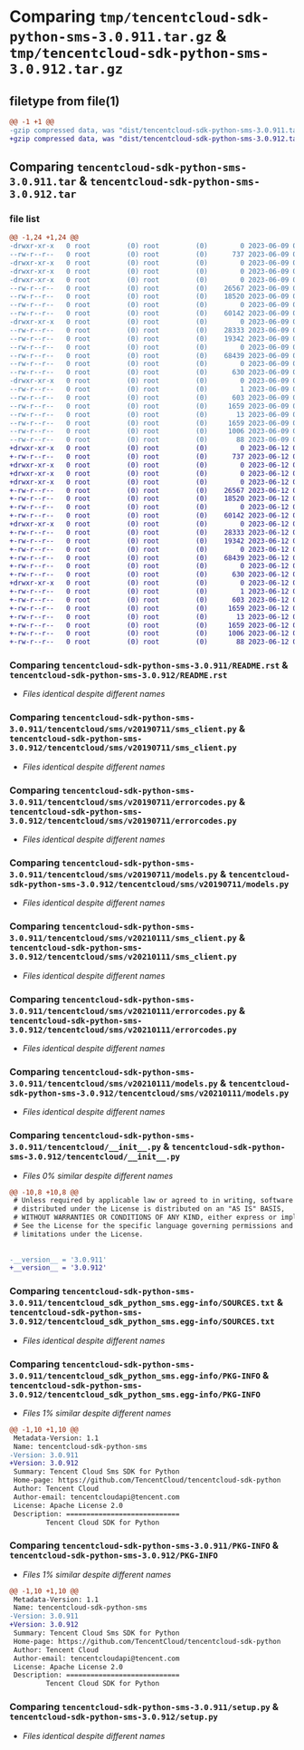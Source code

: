 # Comparing `tmp/tencentcloud-sdk-python-sms-3.0.911.tar.gz` & `tmp/tencentcloud-sdk-python-sms-3.0.912.tar.gz`

## filetype from file(1)

```diff
@@ -1 +1 @@
-gzip compressed data, was "dist/tencentcloud-sdk-python-sms-3.0.911.tar", last modified: Fri Jun  9 02:26:00 2023, max compression
+gzip compressed data, was "dist/tencentcloud-sdk-python-sms-3.0.912.tar", last modified: Mon Jun 12 03:10:46 2023, max compression
```

## Comparing `tencentcloud-sdk-python-sms-3.0.911.tar` & `tencentcloud-sdk-python-sms-3.0.912.tar`

### file list

```diff
@@ -1,24 +1,24 @@
-drwxr-xr-x   0 root         (0) root         (0)        0 2023-06-09 02:26:00.000000 tencentcloud-sdk-python-sms-3.0.911/
--rw-r--r--   0 root         (0) root         (0)      737 2023-06-09 02:26:00.000000 tencentcloud-sdk-python-sms-3.0.911/README.rst
-drwxr-xr-x   0 root         (0) root         (0)        0 2023-06-09 02:26:00.000000 tencentcloud-sdk-python-sms-3.0.911/tencentcloud/
-drwxr-xr-x   0 root         (0) root         (0)        0 2023-06-09 02:26:00.000000 tencentcloud-sdk-python-sms-3.0.911/tencentcloud/sms/
-drwxr-xr-x   0 root         (0) root         (0)        0 2023-06-09 02:26:00.000000 tencentcloud-sdk-python-sms-3.0.911/tencentcloud/sms/v20190711/
--rw-r--r--   0 root         (0) root         (0)    26567 2023-06-09 02:26:00.000000 tencentcloud-sdk-python-sms-3.0.911/tencentcloud/sms/v20190711/sms_client.py
--rw-r--r--   0 root         (0) root         (0)    18520 2023-06-09 02:26:00.000000 tencentcloud-sdk-python-sms-3.0.911/tencentcloud/sms/v20190711/errorcodes.py
--rw-r--r--   0 root         (0) root         (0)        0 2023-06-09 02:26:00.000000 tencentcloud-sdk-python-sms-3.0.911/tencentcloud/sms/v20190711/__init__.py
--rw-r--r--   0 root         (0) root         (0)    60142 2023-06-09 02:26:00.000000 tencentcloud-sdk-python-sms-3.0.911/tencentcloud/sms/v20190711/models.py
-drwxr-xr-x   0 root         (0) root         (0)        0 2023-06-09 02:26:00.000000 tencentcloud-sdk-python-sms-3.0.911/tencentcloud/sms/v20210111/
--rw-r--r--   0 root         (0) root         (0)    28333 2023-06-09 02:26:00.000000 tencentcloud-sdk-python-sms-3.0.911/tencentcloud/sms/v20210111/sms_client.py
--rw-r--r--   0 root         (0) root         (0)    19342 2023-06-09 02:26:00.000000 tencentcloud-sdk-python-sms-3.0.911/tencentcloud/sms/v20210111/errorcodes.py
--rw-r--r--   0 root         (0) root         (0)        0 2023-06-09 02:26:00.000000 tencentcloud-sdk-python-sms-3.0.911/tencentcloud/sms/v20210111/__init__.py
--rw-r--r--   0 root         (0) root         (0)    68439 2023-06-09 02:26:00.000000 tencentcloud-sdk-python-sms-3.0.911/tencentcloud/sms/v20210111/models.py
--rw-r--r--   0 root         (0) root         (0)        0 2023-06-09 02:26:00.000000 tencentcloud-sdk-python-sms-3.0.911/tencentcloud/sms/__init__.py
--rw-r--r--   0 root         (0) root         (0)      630 2023-06-09 02:26:00.000000 tencentcloud-sdk-python-sms-3.0.911/tencentcloud/__init__.py
-drwxr-xr-x   0 root         (0) root         (0)        0 2023-06-09 02:26:00.000000 tencentcloud-sdk-python-sms-3.0.911/tencentcloud_sdk_python_sms.egg-info/
--rw-r--r--   0 root         (0) root         (0)        1 2023-06-09 02:26:00.000000 tencentcloud-sdk-python-sms-3.0.911/tencentcloud_sdk_python_sms.egg-info/dependency_links.txt
--rw-r--r--   0 root         (0) root         (0)      603 2023-06-09 02:26:00.000000 tencentcloud-sdk-python-sms-3.0.911/tencentcloud_sdk_python_sms.egg-info/SOURCES.txt
--rw-r--r--   0 root         (0) root         (0)     1659 2023-06-09 02:26:00.000000 tencentcloud-sdk-python-sms-3.0.911/tencentcloud_sdk_python_sms.egg-info/PKG-INFO
--rw-r--r--   0 root         (0) root         (0)       13 2023-06-09 02:26:00.000000 tencentcloud-sdk-python-sms-3.0.911/tencentcloud_sdk_python_sms.egg-info/top_level.txt
--rw-r--r--   0 root         (0) root         (0)     1659 2023-06-09 02:26:00.000000 tencentcloud-sdk-python-sms-3.0.911/PKG-INFO
--rw-r--r--   0 root         (0) root         (0)     1006 2023-06-09 02:26:00.000000 tencentcloud-sdk-python-sms-3.0.911/setup.py
--rw-r--r--   0 root         (0) root         (0)       88 2023-06-09 02:26:00.000000 tencentcloud-sdk-python-sms-3.0.911/setup.cfg
+drwxr-xr-x   0 root         (0) root         (0)        0 2023-06-12 03:10:46.000000 tencentcloud-sdk-python-sms-3.0.912/
+-rw-r--r--   0 root         (0) root         (0)      737 2023-06-12 03:10:46.000000 tencentcloud-sdk-python-sms-3.0.912/README.rst
+drwxr-xr-x   0 root         (0) root         (0)        0 2023-06-12 03:10:46.000000 tencentcloud-sdk-python-sms-3.0.912/tencentcloud/
+drwxr-xr-x   0 root         (0) root         (0)        0 2023-06-12 03:10:46.000000 tencentcloud-sdk-python-sms-3.0.912/tencentcloud/sms/
+drwxr-xr-x   0 root         (0) root         (0)        0 2023-06-12 03:10:46.000000 tencentcloud-sdk-python-sms-3.0.912/tencentcloud/sms/v20190711/
+-rw-r--r--   0 root         (0) root         (0)    26567 2023-06-12 03:10:46.000000 tencentcloud-sdk-python-sms-3.0.912/tencentcloud/sms/v20190711/sms_client.py
+-rw-r--r--   0 root         (0) root         (0)    18520 2023-06-12 03:10:46.000000 tencentcloud-sdk-python-sms-3.0.912/tencentcloud/sms/v20190711/errorcodes.py
+-rw-r--r--   0 root         (0) root         (0)        0 2023-06-12 03:10:46.000000 tencentcloud-sdk-python-sms-3.0.912/tencentcloud/sms/v20190711/__init__.py
+-rw-r--r--   0 root         (0) root         (0)    60142 2023-06-12 03:10:46.000000 tencentcloud-sdk-python-sms-3.0.912/tencentcloud/sms/v20190711/models.py
+drwxr-xr-x   0 root         (0) root         (0)        0 2023-06-12 03:10:46.000000 tencentcloud-sdk-python-sms-3.0.912/tencentcloud/sms/v20210111/
+-rw-r--r--   0 root         (0) root         (0)    28333 2023-06-12 03:10:46.000000 tencentcloud-sdk-python-sms-3.0.912/tencentcloud/sms/v20210111/sms_client.py
+-rw-r--r--   0 root         (0) root         (0)    19342 2023-06-12 03:10:46.000000 tencentcloud-sdk-python-sms-3.0.912/tencentcloud/sms/v20210111/errorcodes.py
+-rw-r--r--   0 root         (0) root         (0)        0 2023-06-12 03:10:46.000000 tencentcloud-sdk-python-sms-3.0.912/tencentcloud/sms/v20210111/__init__.py
+-rw-r--r--   0 root         (0) root         (0)    68439 2023-06-12 03:10:46.000000 tencentcloud-sdk-python-sms-3.0.912/tencentcloud/sms/v20210111/models.py
+-rw-r--r--   0 root         (0) root         (0)        0 2023-06-12 03:10:46.000000 tencentcloud-sdk-python-sms-3.0.912/tencentcloud/sms/__init__.py
+-rw-r--r--   0 root         (0) root         (0)      630 2023-06-12 03:10:46.000000 tencentcloud-sdk-python-sms-3.0.912/tencentcloud/__init__.py
+drwxr-xr-x   0 root         (0) root         (0)        0 2023-06-12 03:10:46.000000 tencentcloud-sdk-python-sms-3.0.912/tencentcloud_sdk_python_sms.egg-info/
+-rw-r--r--   0 root         (0) root         (0)        1 2023-06-12 03:10:46.000000 tencentcloud-sdk-python-sms-3.0.912/tencentcloud_sdk_python_sms.egg-info/dependency_links.txt
+-rw-r--r--   0 root         (0) root         (0)      603 2023-06-12 03:10:46.000000 tencentcloud-sdk-python-sms-3.0.912/tencentcloud_sdk_python_sms.egg-info/SOURCES.txt
+-rw-r--r--   0 root         (0) root         (0)     1659 2023-06-12 03:10:46.000000 tencentcloud-sdk-python-sms-3.0.912/tencentcloud_sdk_python_sms.egg-info/PKG-INFO
+-rw-r--r--   0 root         (0) root         (0)       13 2023-06-12 03:10:46.000000 tencentcloud-sdk-python-sms-3.0.912/tencentcloud_sdk_python_sms.egg-info/top_level.txt
+-rw-r--r--   0 root         (0) root         (0)     1659 2023-06-12 03:10:46.000000 tencentcloud-sdk-python-sms-3.0.912/PKG-INFO
+-rw-r--r--   0 root         (0) root         (0)     1006 2023-06-12 03:10:46.000000 tencentcloud-sdk-python-sms-3.0.912/setup.py
+-rw-r--r--   0 root         (0) root         (0)       88 2023-06-12 03:10:46.000000 tencentcloud-sdk-python-sms-3.0.912/setup.cfg
```

### Comparing `tencentcloud-sdk-python-sms-3.0.911/README.rst` & `tencentcloud-sdk-python-sms-3.0.912/README.rst`

 * *Files identical despite different names*

### Comparing `tencentcloud-sdk-python-sms-3.0.911/tencentcloud/sms/v20190711/sms_client.py` & `tencentcloud-sdk-python-sms-3.0.912/tencentcloud/sms/v20190711/sms_client.py`

 * *Files identical despite different names*

### Comparing `tencentcloud-sdk-python-sms-3.0.911/tencentcloud/sms/v20190711/errorcodes.py` & `tencentcloud-sdk-python-sms-3.0.912/tencentcloud/sms/v20190711/errorcodes.py`

 * *Files identical despite different names*

### Comparing `tencentcloud-sdk-python-sms-3.0.911/tencentcloud/sms/v20190711/models.py` & `tencentcloud-sdk-python-sms-3.0.912/tencentcloud/sms/v20190711/models.py`

 * *Files identical despite different names*

### Comparing `tencentcloud-sdk-python-sms-3.0.911/tencentcloud/sms/v20210111/sms_client.py` & `tencentcloud-sdk-python-sms-3.0.912/tencentcloud/sms/v20210111/sms_client.py`

 * *Files identical despite different names*

### Comparing `tencentcloud-sdk-python-sms-3.0.911/tencentcloud/sms/v20210111/errorcodes.py` & `tencentcloud-sdk-python-sms-3.0.912/tencentcloud/sms/v20210111/errorcodes.py`

 * *Files identical despite different names*

### Comparing `tencentcloud-sdk-python-sms-3.0.911/tencentcloud/sms/v20210111/models.py` & `tencentcloud-sdk-python-sms-3.0.912/tencentcloud/sms/v20210111/models.py`

 * *Files identical despite different names*

### Comparing `tencentcloud-sdk-python-sms-3.0.911/tencentcloud/__init__.py` & `tencentcloud-sdk-python-sms-3.0.912/tencentcloud/__init__.py`

 * *Files 0% similar despite different names*

```diff
@@ -10,8 +10,8 @@
 # Unless required by applicable law or agreed to in writing, software
 # distributed under the License is distributed on an "AS IS" BASIS,
 # WITHOUT WARRANTIES OR CONDITIONS OF ANY KIND, either express or implied.
 # See the License for the specific language governing permissions and
 # limitations under the License.
 
 
-__version__ = '3.0.911'
+__version__ = '3.0.912'
```

### Comparing `tencentcloud-sdk-python-sms-3.0.911/tencentcloud_sdk_python_sms.egg-info/SOURCES.txt` & `tencentcloud-sdk-python-sms-3.0.912/tencentcloud_sdk_python_sms.egg-info/SOURCES.txt`

 * *Files identical despite different names*

### Comparing `tencentcloud-sdk-python-sms-3.0.911/tencentcloud_sdk_python_sms.egg-info/PKG-INFO` & `tencentcloud-sdk-python-sms-3.0.912/tencentcloud_sdk_python_sms.egg-info/PKG-INFO`

 * *Files 1% similar despite different names*

```diff
@@ -1,10 +1,10 @@
 Metadata-Version: 1.1
 Name: tencentcloud-sdk-python-sms
-Version: 3.0.911
+Version: 3.0.912
 Summary: Tencent Cloud Sms SDK for Python
 Home-page: https://github.com/TencentCloud/tencentcloud-sdk-python
 Author: Tencent Cloud
 Author-email: tencentcloudapi@tencent.com
 License: Apache License 2.0
 Description: ============================
         Tencent Cloud SDK for Python
```

### Comparing `tencentcloud-sdk-python-sms-3.0.911/PKG-INFO` & `tencentcloud-sdk-python-sms-3.0.912/PKG-INFO`

 * *Files 1% similar despite different names*

```diff
@@ -1,10 +1,10 @@
 Metadata-Version: 1.1
 Name: tencentcloud-sdk-python-sms
-Version: 3.0.911
+Version: 3.0.912
 Summary: Tencent Cloud Sms SDK for Python
 Home-page: https://github.com/TencentCloud/tencentcloud-sdk-python
 Author: Tencent Cloud
 Author-email: tencentcloudapi@tencent.com
 License: Apache License 2.0
 Description: ============================
         Tencent Cloud SDK for Python
```

### Comparing `tencentcloud-sdk-python-sms-3.0.911/setup.py` & `tencentcloud-sdk-python-sms-3.0.912/setup.py`

 * *Files identical despite different names*

